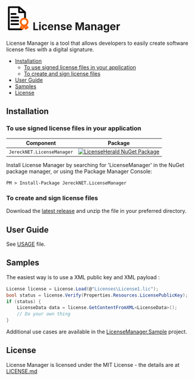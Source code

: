 # ![License Manager Logo](images/Manager.png) License Manager

License Manager is a tool that allows developers to easily create software license files with a digital signature.

* [Installation](#installation)
  * [To use signed license files in your application](#to-use-signed-license-files-in-your-application)
  * [To create and sign license files](#to-create-and-sign-license-files)
* [User Guide](#user-guide)
* [Samples](#samples)
* [License](#license)

## Installation
### To use signed license files in your application
| Component                     | Package                                                                                                                                              |
|-------------------------------|------------------------------------------------------------------------------------------------------------------------------------------------------|
| `JereckNET.LicenseManager` | [![LicenseHerald NuGet Package](https://img.shields.io/nuget/v/JereckNET.LicenseManager.svg)](https://www.nuget.org/packages/JereckNET.LicenseHerald) |

Install License Manager by searching for 'LicenseManager'  in the NuGet package manager, or using the Package Manager Console:

```
PM > Install-Package JereckNET.LicenseManager
```

### To create and sign license files
Download the [latest release](https://github.com/JereckNET/LicenseManager/releases) and unzip the file in your preferred directory.

## User Guide
See [USAGE](USAGE.md) file.

## Samples
The easiest way is to use a XML public key and XML payload :
```csharp
License license = License.Load(@"Licenses\License1.lic");
bool status = license.Verify(Properties.Resources.LicensePublicKey);
if (status) {
    LicenseData data = license.GetContentFromXML<LicenseData>();
    // Do your own thing
}
```

Additional use cases are available in the [LicenseManager.Sample](/LicenseManager.Sample/) project.

## License

License Manager is licensed under the MIT License - the details are at [LICENSE.md](LICENSE.md)
